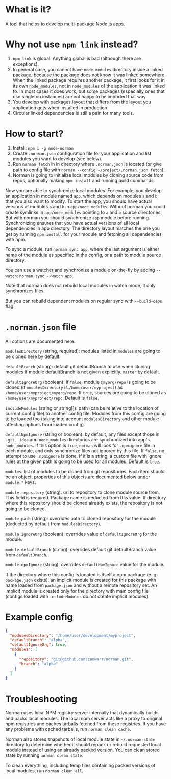 # What is it?

A tool that helps to develop multi-package Node.js apps.

# Why not use `npm link` instead?

1. `npm link` is global.
   Anything global is bad (although there are exceptions).
2. In general case, you cannot have `node_modules` directory inside a linked package, because the package does not know it was linked somewhere.
   When the linked package requires another package, it first looks for it in its own `node_modules`, not in `node_modules` of the application it was linked to.
   In most cases it does work, but some packages (especially ones that use singleton instances) are not happy to be imported that way.
3. You develop with packages layout that differs from the layout you application gets when installed in production.
4. Circular linked dependencies is still a pain for many tools.

# How to start?

1. Install: `npm i -g node-norman`
2. Create `.norman.json` configuration file for your application and list modules you want to develop (see below).
4. Run `norman fetch` in in directory where `.norman.json` is located (or give path to config file with `norman --config ~/project/.norman.json fetch`).
5. Norman is going to initialize local modules by cloning source code from repos, optionally making `npm install` and running build commands.

Now you are able to synchronize local modules.
For example, you develop an application in module named `app`, which depends on modules `a` and `b` that you also want to modify.
To start the app, you should have actual versions of modules `a` and `b` in `app/node_modules`.
Without norman you could create symlinks in `app/node_modules` pointing to `a` and `b` source directories.
But with norman you should synchronize `app` module before running.
Synchronizing ensures that you have actual versions of all local dependencies in app directory.
The directory layout matches the one you get by running `npm install` for your module and fetching all dependencies with npm.

To sync a module, run `norman sync app`, where the last argument is either name of the module as specified in the config, or a path to module source directory.

You can use a watcher and synchronize a module on-the-fly by adding `--watch`: `norman sync --watch app`.

Note that norman does not rebuild local modules in watch mode, it only synchronizes files.

But you can rebuild dependent modules on regular sync with `--build-deps` flag.

# `.norman.json` file

All options are documented here.

`modulesDirectory` (string, required): modules listed in `modules` are going to be cloned here by default.

`defaultBranch` (string): default git defaultBranch to use when cloning modules if module defaultBranch is not given explicitly. `master` by default.

`defaultIgnoreOrg` (boolean): if `false`, module `@myorg/repo` is going to be cloned (if `modulesDirectory` is `/home/user/myproject`) as `/home/user/myproject/myorg/repo`.
If `true`, sources are going to be cloned as `/home/user/myproject/repo`.
Default is `false`.

`includeModules` (string or string[]): path (can be relative to the location of current config file) to another config file.
Modules from this config are going to be loaded too (taking into account `modulesDirectory` and other module-affecting options from loaded config).

`defaultNpmIgnore` (string or boolean): by default, any files except those in `.git`, `.idea` and `node_modules` directories are synchronized into app's `node_modules`.
If this option is `true`, `norman` will look for `.npmignore` file in each module, and only synchronize files not ignored by this file.
If `false`, no attempt to use `.npmignore` is done.
If it is a string, a custom file with ignore rules at the given path is going to be used for all modules.
Default is `true`.

`modules`: list of modules to be cloned from git repositories.
Each item should be an object, properties of this objects are documented below under `module.*` keys.

`module.repository` (string): url to repository to clone module source from.
This field is required.
Package name is deducted from this value.
If directory where this repository should be cloned already exists, the repository is not going to be cloned.

`module.path` (string): overrides path to cloned repository for the module (deducted by default from `modulesDirectory`).

`module.ignoreOrg` (boolean): overrides value of `defaultIgnoreOrg` for the module.

`module.defaultBranch` (string): overrides default git defaultBranch value from `defaultBranch`.

`module.npmIgnore` (string): overrides `defaultNpmIgnore` value for the module.

If the directory where this config is located is itself a npm package (e. g. `package.json` exists), an implicit module is created for this package with name loaded from `package.json` and without a remote repository set.
An implicit module is created only for the directory with main config file (configs loaded with `includeModules` do not create implicit modules).

# Example config

```json
{
  "modulesDirectory": "/home/user/development/myproject",
  "defaultBranch": "alpha",
  "defaultIgnoreOrg": true,
  "modules": [
    {
      "repository": "git@github.com:zenwarr/norman.git",
      "branch": "alpha"
    }
  ]
}
```

# Troubleshooting

Norman uses local NPM registry server internally that dynamically builds and packs local modules.
The local npm server acts like a proxy to original npm registries and caches tarballs fetched from these registries.
If you have any problems with cached tarballs, run `norman clean cache`.

Norman also stores snapshots of local module state in `~/.norman-state` directory to determine whether it should repack or rebuild requested local module instead of using an already packed version.
You can clean stored state by running `norman clean state`.

To clean everything, including temp files containing packed versions of local modules, run `norman clean all`.
